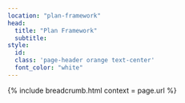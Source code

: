 ```yaml
---
location: "plan-framework"
head:
  title: "Plan Framework"
  subtitle:
style:
  id:
  class: 'page-header orange text-center'
  font_color: "white"
---
```

{% include breadcrumb.html context = page.url %}
